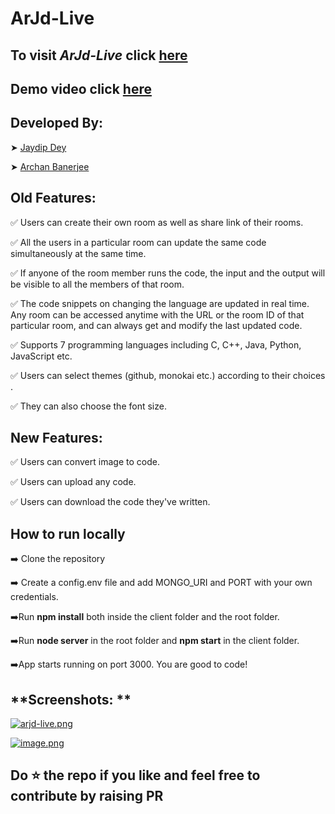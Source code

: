 # **ArJd-Live**
## To visit *ArJd-Live* click [here](https://arjd-live.netlify.app/)
## Demo video click [here](https://youtu.be/nvcFr3a8WT4)


## **Developed By**:
 ➤ [Jaydip Dey](https://github.com/jaydip1235)

 ➤ [Archan Banerjee](https://github.com/ArchanJS)

 ## **Old Features:**
✅ Users can create their own room as well as share link of their rooms.

✅ All the users in a particular room can update the same code simultaneously at the same time.

✅ If anyone of the room member runs the code, the input and the output will be visible to all the members of that room.

✅ The code snippets on changing the language are updated in real time. Any room can be accessed anytime with the URL or the room ID of that particular room, and can always get and modify the last updated code.

✅ Supports 7 programming languages including C, C++, Java, Python, JavaScript etc.

✅ Users can select themes (github, monokai etc.) according to their choices .

✅ They can also choose the font size.


 ## **New Features:**

✅ Users can convert image to code.

✅ Users can upload any code.

✅ Users can download the code they've written.


## **How to run locally**
➡️ Clone the repository

➡️ Create a config.env file and add MONGO_URI and PORT with your own credentials.

➡️Run **npm install** both inside the client folder and the root folder.

➡️Run **node server** in the root folder and **npm start** in the client folder.

➡️App starts running on port 3000. You are good to code!


## **Screenshots: **

[![arjd-live.png](https://i.postimg.cc/tJMq6cJq/arjd-live.png)](https://postimg.cc/0K71Rc7F)

[![image.png](https://i.postimg.cc/gcVn8Frn/image.png)](https://postimg.cc/3Ww8QqXT)


## Do ⭐ the repo if you like and feel free to contribute by raising PR
